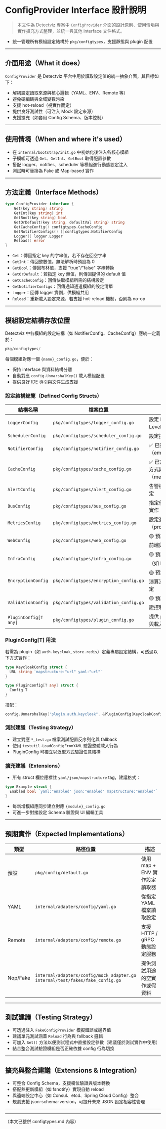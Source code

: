# ConfigProvider Interface 設計說明

> 本文件為 Detectviz 專案中 `ConfigProvider` 介面的設計原則、使用情境與實作擴充方式整理，並統一與其他 interface 文件格式。

- 統一管理所有模組設定結構於 `pkg/configtypes`，支援靜態與 plugin 配置

---

## 介面用途（What it does）

`ConfigProvider` 是 Detectviz 平台中用於讀取設定值的統一抽象介面，其目標如下：

- 解耦設定讀取來源與核心邏輯（YAML、ENV、Remote 等）
- 避免硬編碼與全域變數污染
- 支援 hot-reload（視實作而定）
- 提供良好測試性（可注入 Mock 設定來源）
- 支援擴充（如套用 Config Schema、版本控制）

---

## 使用情境（When and where it's used）

- 在 `internal/bootstrap/init.go` 中初始化後注入各核心模組
- 子模組可透過 `Get`、`GetInt`、`GetBool` 取得配置參數
- 搭配 logger、notifier、scheduler 等模組進行動態設定注入
- 測試時可替換為 Fake 或 Map-based 實作

---

## 方法定義（Interface Methods）

```go
type ConfigProvider interface {
    Get(key string) string
    GetInt(key string) int
    GetBool(key string) bool
    GetOrDefault(key string, defaultVal string) string
    GetCacheConfig() configtypes.CacheConfig
    GetNotifierConfigs() []configtypes.NotifierConfig
    Logger() logger.Logger
    Reload() error
}
```

- `Get`：傳回指定 key 的字串值，若不存在回空字串
- `GetInt`：傳回整數值，無法解析時預設為 0
- `GetBool`：傳回布林值，支援 "true"/"false" 字串轉換
- `GetOrDefault`：若指定 key 無值，則傳回提供的 default 值
- `GetCacheConfig`：回傳快取模組所需的結構設定
- `GetNotifierConfigs`：回傳通知通道模組的設定清單
- `Logger`：回傳 logger 實例，供模組共用
- `Reload`：重新載入設定來源，若支援 hot-reload 機制，否則為 no-op

---

## 模組設定結構存放位置

Detectviz 中各模組的設定結構（如 NotifierConfig、CacheConfig）應統一定義於：

```go
pkg/configtypes/
```

每個模組對應一個 `{name}_config.go`，便於：

- 保持 interface 與資料結構分離
- 自動對應 `config.UnmarshalKey()` 載入模組配置
- 提供良好 IDE 導引與文件生成支援

### 設定結構總覽（Defined Config Structs）

| 結構名稱             | 檔案位置                               | 用途與對應模組                                     |
|----------------------|----------------------------------------|----------------------------------------------------|
| `LoggerConfig`       | `pkg/configtypes/logger_config.go`     | 設定 logger 類型、Level、輸出格式等                |
| `SchedulerConfig`    | `pkg/configtypes/scheduler_config.go`  | 設定排程器類型與參數                              |
| `NotifierConfig`     | `pkg/configtypes/notifier_config.go`   | ✅ 已完成：定義通知方式（email/slack/webhook）     |
| `CacheConfig`        | `pkg/configtypes/cache_config.go`      | ✅ 已完成：定義快取實作方式與參數（memory/redis） |
| `AlertConfig`        | `pkg/configtypes/alert_config.go`      | 告警模組預設行為與閾值設定                         |
| `BusConfig`          | `pkg/configtypes/bus_config.go`        | 指定使用哪一種 EventBus 實作                       |
| `MetricsConfig`      | `pkg/configtypes/metrics_config.go`    | 設定查詢資料來源（prometheus/flux）等             |
| `WebConfig`          | `pkg/configtypes/web_config.go`        | 🟡 預計實作：設定 HTMX 前端與靜態資源               |
| `InfraConfig`        | `pkg/configtypes/infra_config.go`      | 🟡 預計實作：底層 Infra（如 HTTP Client, Retry）    |
| `EncryptionConfig`   | `pkg/configtypes/encryption_config.go` | 🟡 預計實作：加密金鑰、演算法與 key rotation 設定  |
| `ValidationConfig`   | `pkg/configtypes/validation_config.go` | 🟡 預計實作：輸入資料驗證控制與規則                |
| `PluginConfig[T any]`| `pkg/configtypes/plugin_config.go`     | 提供 plugin 專屬結構包裝與載入                     |

### PluginConfig[T] 用法

若需為 plugin（如 `auth.keycloak`, `store.redis`）定義專屬設定結構，可透過以下方式實作：

```go
type KeycloakConfig struct {
  URL string `mapstructure:"url" yaml:"url"`
}

type PluginConfig[T any] struct {
  Config T
}
```

搭配：

```go
config.UnmarshalKey("plugin.auth.keycloak", &PluginConfig[KeycloakConfig]{})
```

### 測試建議（Testing Strategy）

- 建立對應 `*_test.go` 檔案測試配置反序列化與 fallback
- 使用 `testutil.LoadConfigFromYAML` 驗證整體載入行為
- PluginConfig 可獨立以泛型方式驗證任意結構

### 擴充建議（Extensions）

- 所有 struct 欄位應標註 `yaml/json/mapstructure` tag，建議格式：

```go
type Example struct {
  Enabled bool `yaml:"enabled" json:"enabled" mapstructure:"enabled"`
}
```

- 每新增模組應同步建立對應 `{module}_config.go`
- 可進一步對接設定 Schema 驗證與 UI 編輯工具

---

## 預期實作（Expected Implementations）

| 類型     | 路徑位置                                   | 描述                            |
|----------|--------------------------------------------|---------------------------------|
| 預設     | `pkg/config/default.go`                    | 使用 map + ENV 實作設定讀取器   |
| YAML     | `internal/adapters/config/yaml.go`         | 從指定 YAML 檔案讀取設定         |
| Remote   | `internal/adapters/config/remote.go`       | 支援 HTTP / gRPC 動態設定服務   |
| Nop/Fake | `internal/adapters/config/mock_adapter.go`<br>`internal/test/fakes/fake_config.go` | 提供測試用途的空實作或假資料     |

---

## 測試建議（Testing Strategy）

- 可透過注入 `FakeConfigProvider` 模擬錯誤或邊界值
- 建議單元測試涵蓋 `Reload` 行為與 fallback 邏輯
- 可加入 `Set()` 方法以便測試程式中直接設定參數（建議僅於測試實作中使用）
- 結合整合測試驗證模組是否正確依據 config 行為切換

---

## 擴充與整合建議（Extensions & Integration）

- 可整合 Config Schema，支援欄位驗證與版本轉換
- 搭配熱更新模組（如 fsnotify）實現自動 reload
- 與遠端設定中心（如 Consul、etcd、Spring Cloud Config）整合
- 規劃支援 json-schema-version，可提升未來 JSON 設定相容性管理

---

---
（本文已整併 configtypes.md 內容）
